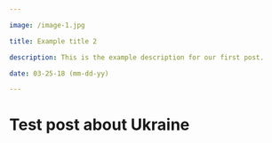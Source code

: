 ```yaml
---

image: /image-1.jpg

title: Example title 2

description: This is the example description for our first post.

date: 03-25-18 (mm-dd-yy)

---
```


# Test post about Ukraine
